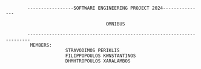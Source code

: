             -----------------SOFTWARE ENGINEERING PROJECT 2024---------------
            
                                         OMNIBUS
                                      
            -----------------------------------------------------------------------
             MEMBERS:
                          STRAVODIMOS PERIKLIS
                          FILIPPOPOULOS KWNSTANTINOS
                          DHMHTROPOULOS XARALAMBOS
